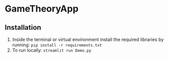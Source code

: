 # GameTheoryApp

## Installation

1. Inside the terminal or virtual environment install the required libraries by running:
`pip install -r requirements.txt`
2. To run locally: `streamlit run Demo.py`

